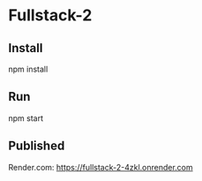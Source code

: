 # Fullstack-2

## Install

npm install

## Run

npm start

## Published

Render.com: https://fullstack-2-4zkl.onrender.com
